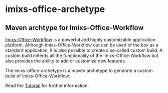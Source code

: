 # imixs-office-archetype

## Maven archtype for Imixs-Office-Workflow

[Imixs-Office-Workflow](http://www.office-workflow.de) is a powerful and highly customizable application platform. Although Imixs-Office-Workflow out can be used of the box as a standard application, it is also possible to create a so-called custom build. A custom build inherits all the functionality of the Imixs-Office-Workflow but also provides the ability to add or customize new features. 

The imixs-office-archetype is a maven archetype to generate a custom build of Imixs-Office-Workflow. 

Read the [Tutorial](https://github.com/imixs/imixs-office-workflow/wiki/CustomBuild) for further information.

